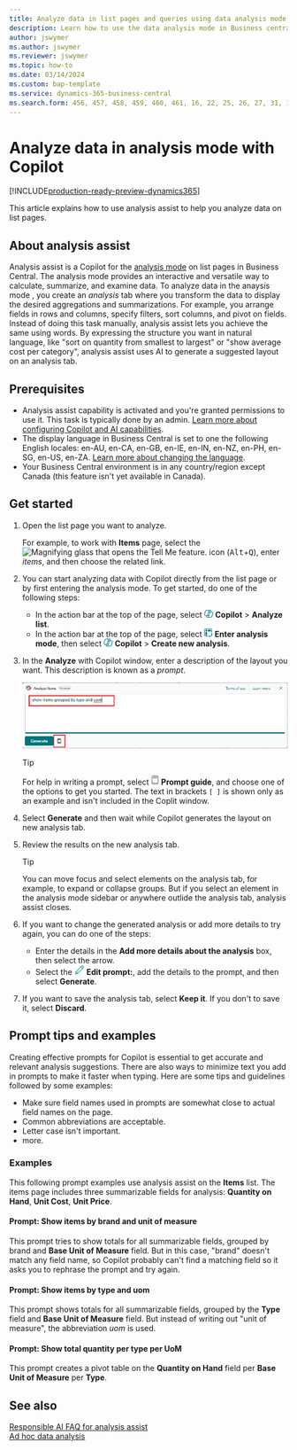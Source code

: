 ```yaml
---
title: Analyze data in list pages and queries using data analysis mode
description: Learn how to use the data analysis mode in Business central to analyze data.
author: jswymer 
ms.author: jswymer
ms.reviewer: jswymer
ms.topic: how-to
ms.date: 03/14/2024
ms.custom: bap-template
ms.service: dynamics-365-business-central
ms.search.form: 456, 457, 458, 459, 460, 461, 16, 22, 25, 26, 27, 31, 143, 144, 9300, 9301, 9303, 9304, 9305, 9306, 9307, 9309, 9310, 9311
---
```

# Analyze data in analysis mode with Copilot

[!INCLUDE[production-ready-preview-dynamics365](includes/production-ready-preview-dynamics365.md)]

This article explains how to use analysis assist to help you analyze data on list pages.

## About analysis assist

Analysis assist is a Copilot for the [analysis mode](analysis-mode.md) on list pages in Business Central. The analysis mode provides an interactive and versatile way to calculate, summarize, and examine data. To analyze data in the anaysis mode
, you create an *analysis* tab where you transform the data to display the desired aggregations and summarizations. For example, you arrange fields in rows and columns, specify filters, sort columns, and pivot on fields. Instead of doing this task manually, analysis assist lets you achieve the same using words. By expressing the structure you want in natural language, like "sort on quantity from smallest to largest" or "show average cost per category", analysis assist uses AI to generate a suggested layout on an analysis tab.


<!-- 

 However, the data analysis mode requires some understanding of how to structure fields to meet the desired aggregations and summarizations. It requires you to move fields around to the appropriate areas within analysis mode pane which data rows and columns to display, specify filters, sorting, grouping, pivoting and totals. Analysis assist minimizes these requirments by enabling you to express the desired layout in words. , like "group which data rows and columns to display, specify filters, sorting, grouping, pivoting and totals
--> 
## Prerequisites

- Analysis assist capability is activated and you're granted permissions to use it. This task is typically done by an admin. [Learn more about configuring Copilot and AI capabilities](enable-ai.md).
- The display language in Business Central is set to one the following English locales: en-AU, en-CA, en-GB, en-IE, en-IN, en-NZ, en-PH, en-SG, en-US, en-ZA. [Learn more about changing the language](ui-change-basic-settings.md#language).
- Your Business Central environment is in any country/region except Canada (this feature isn't yet available in Canada).

<!--
> [!NOTE]
> You may notice some list pages that don't include the **Analyze** switch for changing to the analysis mode. The reason is that developers can disable analysis mode on specific pages by using the [AnalysisModeEnabled property](/dynamics365/business-central/dev-itpro/developer/properties/devenv-analysismodeenabled-property) in AL.-->

## Get started

1. Open the list page you want to analyze.

   For example, to work with **Items** page, select the ![Magnifying glass that opens the Tell Me feature.](media/ui-search/search_small.png) icon (<kbd>Alt</kbd>+<kbd>Q</kbd>), enter *items*, and then choose the related link.

1. You can start analyzing data with Copilot directly from the list page or by first entering the analysis mode. To get started, do one of the following steps:

    - In the action bar at the top of the page, select ![Shows the copilot icon](media/copilot-icon.png) **Copilot** > **Analyze list**.
    - In the action bar at the top of the page, select ![Shows the enter analysis mode icon](media/analysis-mode-icon.png) **Enter analysis mode**, then select ![Shows the copilot icon](media/copilot-icon.png) **Copilot** > **Create new analysis**.

1. In the **Analyze** with Copilot window, enter a description of the layout you want. This description is known as a *prompt*.

    ![Shows the analysis assist Coplit ](media/analysis-assist.png)

    > [!TIP]
    > For help in writing a prompt, select ![Shows the view prompt icon](media/prompt-guide-icon.png) **Prompt guide**, and choose one of the options to get you started. The text in brackets `[ ]` is shown only as an example and isn't included in the Coplit window.

1. Select **Generate** and then wait while Copilot generates the layout on new analysis tab.
1. Review the results on the new analysis tab.

   > [!TIP]
   > You can move focus and select elements on the analysis tab, for example, to expand or collapse groups. But if you select an element in the analysis mode sidebar or anywhere outlide the analysis tab, analysis assist closes.

1. If you want to change the generated analysis or add more details to try again, you can do one of the steps:

   - Enter the details in the **Add more details about the analysis** box, then select the arrow.
   - Select the ![Shows the edit prompt pencil icon](media/edit-pencil.png) **Edit prompt:**, add the details to the prompt, and then select **Generate**.

1. If you want to save the analysis tab, select **Keep it**. If you don't to save it, select **Discard**.

## Prompt tips and examples

Creating effective prompts for Copilot is essential to get accurate and relevant analysis suggestions. There are also ways to minimize text you add in prompts to make it faster when typing. Here are some tips and guidelines followed by some examples:

- Make sure field names used in prompts are somewhat close to actual field names on the page.
- Common abbreviations are acceptable.
- Letter case isn't important.
- more.

### Examples

This following prompt examples use analysis assist on the **Items** list. The items page includes three summarizable fields for analysis: **Quantity on Hand**, **Unit Cost**, **Unit Price**. 

#### Prompt: Show items by brand and unit of measure

This prompt tries to show totals for all summarizable fields, grouped by brand and **Base Unit of Measure** field. But in this case, "brand" doesn't match any field name, so Copilot probably can't find a matching field so it asks you to rephrase the prompt and try again.

#### Prompt: Show items by type and uom

This prompt shows totals for all summarizable fields, grouped by the **Type** field and **Base Unit of Measure** field. But instead of writing out "unit of measure", the abbreviation *uom* is used.

#### Prompt: Show total quantity per type per UoM

This prompt creates a pivot table on the **Quantity on Hand** field per **Base Unit of Measure** per **Type**.

## See also

[Responsible AI FAQ for analysis assist](faqs-analysis-assist.md)  
[Ad hoc data analysis](reports-adhoc-analysis.md)  
